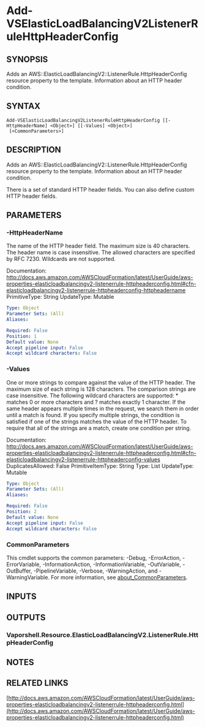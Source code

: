 # Add-VSElasticLoadBalancingV2ListenerRuleHttpHeaderConfig

## SYNOPSIS
Adds an AWS::ElasticLoadBalancingV2::ListenerRule.HttpHeaderConfig resource property to the template.
Information about an HTTP header condition.

## SYNTAX

```
Add-VSElasticLoadBalancingV2ListenerRuleHttpHeaderConfig [[-HttpHeaderName] <Object>] [[-Values] <Object>]
 [<CommonParameters>]
```

## DESCRIPTION
Adds an AWS::ElasticLoadBalancingV2::ListenerRule.HttpHeaderConfig resource property to the template.
Information about an HTTP header condition.

There is a set of standard HTTP header fields.
You can also define custom HTTP header fields.

## PARAMETERS

### -HttpHeaderName
The name of the HTTP header field.
The maximum size is 40 characters.
The header name is case insensitive.
The allowed characters are specified by RFC 7230.
Wildcards are not supported.

Documentation: http://docs.aws.amazon.com/AWSCloudFormation/latest/UserGuide/aws-properties-elasticloadbalancingv2-listenerrule-httpheaderconfig.html#cfn-elasticloadbalancingv2-listenerrule-httpheaderconfig-httpheadername
PrimitiveType: String
UpdateType: Mutable

```yaml
Type: Object
Parameter Sets: (All)
Aliases:

Required: False
Position: 1
Default value: None
Accept pipeline input: False
Accept wildcard characters: False
```

### -Values
One or more strings to compare against the value of the HTTP header.
The maximum size of each string is 128 characters.
The comparison strings are case insensitive.
The following wildcard characters are supported: * matches 0 or more characters and ?
matches exactly 1 character.
If the same header appears multiple times in the request, we search them in order until a match is found.
If you specify multiple strings, the condition is satisfied if one of the strings matches the value of the HTTP header.
To require that all of the strings are a match, create one condition per string.

Documentation: http://docs.aws.amazon.com/AWSCloudFormation/latest/UserGuide/aws-properties-elasticloadbalancingv2-listenerrule-httpheaderconfig.html#cfn-elasticloadbalancingv2-listenerrule-httpheaderconfig-values
DuplicatesAllowed: False
PrimitiveItemType: String
Type: List
UpdateType: Mutable

```yaml
Type: Object
Parameter Sets: (All)
Aliases:

Required: False
Position: 2
Default value: None
Accept pipeline input: False
Accept wildcard characters: False
```

### CommonParameters
This cmdlet supports the common parameters: -Debug, -ErrorAction, -ErrorVariable, -InformationAction, -InformationVariable, -OutVariable, -OutBuffer, -PipelineVariable, -Verbose, -WarningAction, and -WarningVariable. For more information, see [about_CommonParameters](http://go.microsoft.com/fwlink/?LinkID=113216).

## INPUTS

## OUTPUTS

### Vaporshell.Resource.ElasticLoadBalancingV2.ListenerRule.HttpHeaderConfig
## NOTES

## RELATED LINKS

[http://docs.aws.amazon.com/AWSCloudFormation/latest/UserGuide/aws-properties-elasticloadbalancingv2-listenerrule-httpheaderconfig.html](http://docs.aws.amazon.com/AWSCloudFormation/latest/UserGuide/aws-properties-elasticloadbalancingv2-listenerrule-httpheaderconfig.html)

